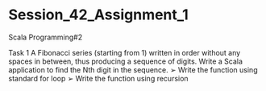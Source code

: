 # Session_42_Assignment_1
Scala Programming#2

Task 1
A Fibonacci series (starting from 1) written in order without any spaces in between, thus
producing a sequence of digits.
Write a Scala application to find the Nth digit in the sequence.
➢ Write the function using standard for loop
➢ Write the function using recursion
